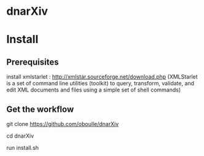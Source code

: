 # dnarXiv

# Install
## Prerequisites

install xmlstarlet : http://xmlstar.sourceforge.net/download.php
(XMLStarlet is a set of command line utilities (toolkit) to query, transform, validate, and edit XML documents and files using a simple set of shell commands)

## Get the workflow

git clone https://github.com/oboulle/dnarXiv

cd dnarXiv

run install.sh
